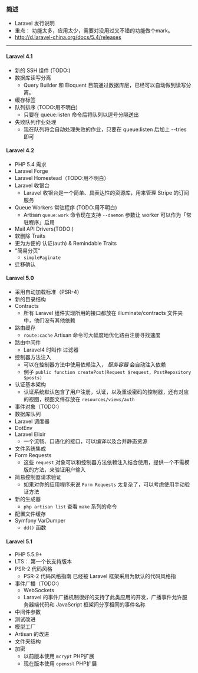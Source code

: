 ### 简述
* Laravel 发行说明
* 重点： 功能太多，应用太少，需要对没用过又不错的功能做个mark。
* http://d.laravel-china.org/docs/5.4/releases
***


#### Laravel 4.1
* 新的 SSH 组件 (TODO:)
* 数据库读写分离
    * Query Builder 和 Eloquent 目前通过数据库层，已经可以自动做到读写分离。
* 缓存标签
* 队列排序 (TODO:用不明白)
    * 只要在 queue:listen 命令后将队列以逗号分隔送出
* 失败队列作业处理
    * 现在队列将会自动处理失败的作业，只要在 queue:listen 后加上 --tries 即可


#### Laravel 4.2
* PHP 5.4 需求
* Laravel Forge
* Laravel Homestead（TODO:用不明白）
* Laravel 收银台
    * Laravel 收银台是一个简单、具表达性的资源库，用来管理 Stripe 的订阅服务
* Queue Workers 常驻程序 (TODO:用不明白)
    * Artisan `queue:work` 命令现在支持 `--daemon` 参数让 worker 可以作为「常驻程序」启用
* Mail API Drivers(TODO:)
* 软删除 Traits
* 更为方便的 认证(auth) & Remindable Traits
* "简易分页"
    * `simplePaginate`
* 迁移确认


#### Laravel 5.0
* 采用自动加载标准（PSR-4）
* 新的目录结构
* Contracts
    * 所有 Laravel 组件实现所用的接口都放在 illuminate/contracts 文件夹中，他们没有其他依赖
* 路由缓存
    * `route:cache` Artisan 命令可大幅度地优化路由注册寻找速度
* 路由中间件
    * Laravel4 时叫作 过滤器
* 控制器方法注入
    * 可以在控制器方法中使用依赖注入， *服务容器* 会自动注入依赖
    * 例子 `public function createPost(Request $request, PostRepository $posts)`
* 认证基本架构
    * 认证系统默认包含了用户注册，认证，以及重设密码的控制器，还有对应的视图，视图文件存放在 `resources/views/auth`
* 事件对象（TODO:）
* 数据库队列
* Laravel 调度器
* DotEnv
* Laravel Elixir
    * 一个流畅、口语化的接口，可以编译以及合并静态资源
* 文件系统集成
* Form Requests 
    * 这些 `request` 对象可以和控制器方法依赖注入结合使用，提供一个不需模版的方法，来验证用户输入
* 简易控制器请求验证
    * 如果对你的应用程序来说 `Form Requests` 太复杂了，可以考虑使用手动验证方法
* 新的生成器
    * `php artisan list` 查看 `make` 系列的命令
* 配置文件缓存
* Symfony VarDumper
    * `dd()` 函数


#### Laravel 5.1
* PHP 5.5.9+
* LTS： 第一个长支持版本
* PSR-2 代码风格
    * PSR-2 代码风格指南 已经被 Laravel 框架采用为默认的代码风格指
* 事件广播（TODO:）
    * WebSockets
    * Laravel 的事件广播机制很好的支持了此类应用的开发，广播事件允许服务器端代码和 JavaScript 框架间分享相同的事件名称
* 中间件参数
* 测试改进
* 模型工厂
* Artisan 的改进
* 文件夹结构
* 加密
    * 以前版本使用 `mcrypt` PHP扩展
    * 现在版本使用 `openssl` PHP扩展